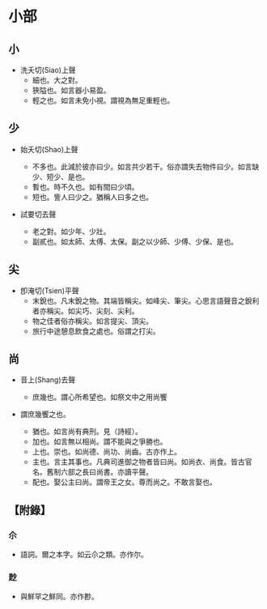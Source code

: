 # 小部

## 小

- 洗夭切(Siao)上聲
    - 細也。大之對。
    - 狹隘也。如言器小易盈。
    - 輕之也。如言未免小視。謂視為無足重輕也。

## 少

- 始夭切(Shao)上聲
    - 不多也。此減於彼亦曰少。如言共少若干。俗亦謂失去物件曰少。如言缺少、短少、是也。
    - 暫也。時不久也。如有間曰少頃。
    - 短也。訾人曰少之。猶稱人曰多之也。

- 試要切去聲
    - 老之對。如少年、少壯。
    - 副貳也。如太師、太傅、太保。副之以少師、少傅、少保、是也。

## 尖

- 卽淹切(Tsien)平聲
    - 末銳也。凡末銳之物。其端皆稱尖。如峰尖、筆尖。心思言語聲音之銳利者亦稱尖。如尖巧、尖刻、尖利。
    - 物之佳者俗亦稱尖。如言提尖、頂尖。
    - 旅行中途憩息飲食之處也。俗謂之打尖。

## 尚

- 音上(Shang)去聲
    - 庶幾也。謂心所希望也。如祭文中之用尚饗

- 謂庶幾饗之也。
    - 猶也。如言尚有典刑。見（詩經）。
    - 加也。如言無以相尚。謂不能與之爭勝也。
    - 上也。崇也。如尚德、尚功、尚齒。古亦作上。
    - 主也。言主其事也。凡典司進御之物者皆曰尚。如尚衣、尚食。皆古官名。舊制六部之長曰尚書。亦讀平聲。
    - 配也。娶公主曰尚。謂帝王之女。尊而尚之。不敢言娶也。

## 【附錄】

### 尒
- 語詞。爾之本字。如云尒之類。亦作尔。

### 尟
- 與鮮罕之鮮同。亦作尠。

